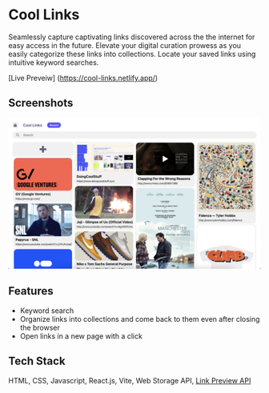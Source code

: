 # Cool Links 

Seamlessly capture captivating links discovered across the the internet for easy access in the future. Elevate your digital curation prowess as you easily categorize these links into collections. Locate your saved links using intuitive keyword searches.

[Live Preveiw] (https://cool-links.netlify.app/)


## Screenshots

![App Screenshot](./public/cool-links.jpg)


## Features

- Keyword search
- Organize links into collections and come back to them even after closing the browser
- Open links in a new page with a click



## Tech Stack

HTML, CSS, Javascript, React.js, Vite, Web Storage API, [Link Preview API](https://www.linkpreview.net/)
